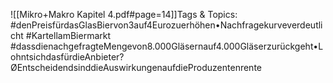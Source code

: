 
![[Mikro+Makro Kapitel 4.pdf#page=14]]Tags & Topics:
   #denPreisfürdasGlasBiervon3auf4Eurozuerhöhen•Nachfragekurveverdeutlicht
   #KartellamBiermarkt
   #dassdienachgefragteMengevon8.000Gläsernauf4.000Gläserzurückgeht•LohntsichdasfürdieAnbieter?ØEntscheidendsinddieAuswirkungenaufdieProduzentenrente